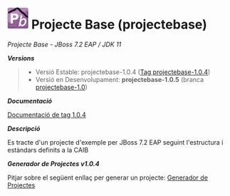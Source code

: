 # ![Logo](https://github.com/GovernIB/maven/raw/binaris/projectebase/icon.png) Projecte Base (projectebase)
*Projecte Base - JBoss 7.2 EAP / JDK 11*


***Versions***

> - Versió Estable: projectebase-1.0.4 ([Tag projectebase-1.0.4](https://github.com/GovernIB/projectebase/tree/projectebase-1.0.4))<br/>
> - Versió en Desenvolupament: __projectebase-1.0.5__ (branca [projectebase-1.0](../../tree/projectebase-1.0))


***Documentació***

[Documentació de tag 1.0.4](../../tree/projectebase-1.0.4/README.md#documentaci%C3%B3)


***Descripció***

Es tracte d'un projecte d'exemple per JBoss 7.2 EAP seguint l'estructura i estàndars definits a la CAIB

***Generador de Projectes v1.0.4***

Pitjar sobre el següent enllaç per generar un projecte: [Generador de Projectes](http://htmlpreview.github.io/?https://github.com/GovernIB/projectebase/blob/projectebase-1.0.4/generadordecomanda.html)

